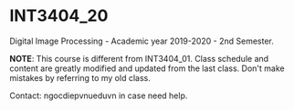 # INT3404_20
Digital Image Processing - Academic year 2019-2020 - 2nd Semester.

**NOTE**: This course is different from INT3404_01. Class schedule and content are greatly modified and updated from the last class. Don't make mistakes by referring to my old class.

Contact: ngocdiep<at>vnu<dot>edu<dot>vn in case need help.
